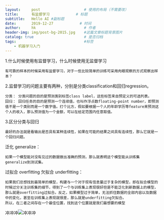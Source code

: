 ```yaml
---
layout:     post                    # 使用的布局（不需要改）
title:      有监督学习            # 标题
subtitle:   Hello AI #副标题
date:       2019-12-27            # 时间
author:     hk                      # 作者
header-img: img/post-bg-2015.jpg    #这篇文章标题背景图片
catalog: true                       # 是否归档
tags:                               #标签
    - 机器学习入门
---
```


1.什么时候使用有监督学习，什么时候使用无监督学习

    有可靠的样本的时候采用有监督学习，对于一些比较简单的训练可采用肉眼观察的方式观察出样本？

2.监督学习的问题主要有两种，分别是分类classification和回归regression。

    分类： 分类问题的目的是预测类别标签class label，这些标签来自预定义的可选列表。
    回归： 回归任务的目的是预测一个连续值，也叫作浮点数floating-point number，即预测值不是一个类别而是一个数字值。打个比方，假如要根据一个人的年龄学历等feature来预测这个人的收入，那么预测值为一个金额，可以在给定范围内任意取值。

3.区分分类与回归

    最好的办法就是看输出是否具有某种连续性，如果在可能的结果之间具有连续性，那么它就是一个回归问题。

泛化 generalize：

    如果一个模型能对没有见过的数据做出准确的预测，那么就表明这个模型能从训练集generalize到测试集。

过拟合 overfitting 欠拟合 underfitting：

    如果我们总想找到最简单的模型，构建与一个对于现有信息量过于复杂的模型，即在拟合模型的时候过分关注训练集的细节，得到了一个与训练集上表现很好但是不能泛化到新数据上的模型，那么就是overfitting过拟合。反之，如果模型过于简单，无法抓住数据的全部内容以及数据中的变化，甚至在训练集上表现就很差，那么就是underfitting欠拟合。
    所以，在二者之间存在一个最佳位置，找到这个位置就是我们最想要的模型

 冲冲冲![冲冲冲](https://timgsa.baidu.com/timg?image&quality=80&size=b9999_10000&sec=1577420892401&di=712e018341a9ba985bf75cba553920df&imgtype=0&src=http%3A%2F%2Fwww.koudai8.com%2Fnewbbs%2Fdata%2Fattachment%2Falbum%2F201502%2F26%2F022510oh9gaghjg8y30yjg.png)
